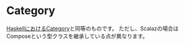 # Category

[HaskellにおけるCategory](https://hackage.haskell.org/package/base-4.8.1.0/docs/Control-Category.html)と同等のものです。
ただし、Scalazの場合はComposeという型クラスを継承している点が異なります。
